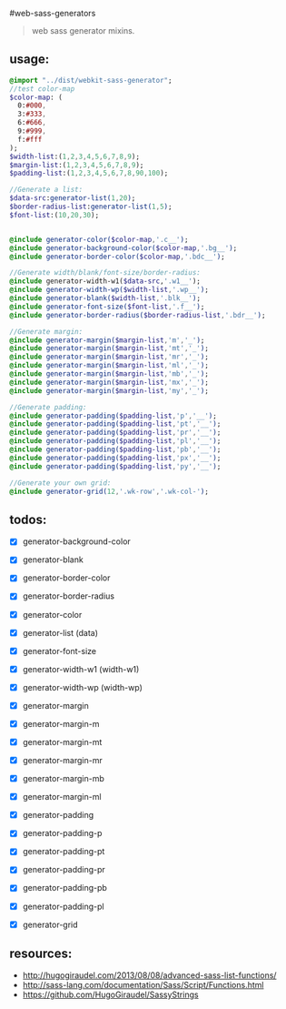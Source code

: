 #web-sass-generators
> web sass generator mixins.

## usage:
```sass
@import "../dist/webkit-sass-generator";
//test color-map
$color-map: (
  0:#000,
  3:#333,
  6:#666,
  9:#999,
  f:#fff
);
$width-list:(1,2,3,4,5,6,7,8,9);
$margin-list:(1,2,3,4,5,6,7,8,9);
$padding-list:(1,2,3,4,5,6,7,8,90,100);

//Generate a list:
$data-src:generator-list(1,20);
$border-radius-list:generator-list(1,5);
$font-list:(10,20,30);


@include generator-color($color-map,'.c__');
@include generator-background-color($color-map,'.bg__');
@include generator-border-color($color-map,'.bdc__');

//Generate width/blank/font-size/border-radius:
@include generator-width-w1($data-src,'.w1__');
@include generator-width-wp($width-list,'.wp__');
@include generator-blank($width-list,'.blk__');
@include generator-font-size($font-list,'.f__');
@include generator-border-radius($border-radius-list,'.bdr__');

//Generate margin:
@include generator-margin($margin-list,'m','_');
@include generator-margin($margin-list,'mt','_');
@include generator-margin($margin-list,'mr','_');
@include generator-margin($margin-list,'ml','_');
@include generator-margin($margin-list,'mb','_');
@include generator-margin($margin-list,'mx','_');
@include generator-margin($margin-list,'my','_');

//Generate padding:
@include generator-padding($padding-list,'p','__');
@include generator-padding($padding-list,'pt','__');
@include generator-padding($padding-list,'pr','__');
@include generator-padding($padding-list,'pl','__');
@include generator-padding($padding-list,'pb','__');
@include generator-padding($padding-list,'px','__');
@include generator-padding($padding-list,'py','__');

//Generate your own grid:
@include generator-grid(12,'.wk-row','.wk-col-');
```

## todos:
- [x] generator-background-color
- [x] generator-blank
- [x] generator-border-color
- [x] generator-border-radius
- [x] generator-color
- [x] generator-list (data)
- [x] generator-font-size
- [x] generator-width-w1 (width-w1)
- [x] generator-width-wp (width-wp)
- [x] generator-margin
- [x] generator-margin-m
- [x] generator-margin-mt
- [x] generator-margin-mr
- [x] generator-margin-mb
- [x] generator-margin-ml
- [x] generator-padding
- [x] generator-padding-p
- [x] generator-padding-pt
- [x] generator-padding-pr
- [x] generator-padding-pb
- [x] generator-padding-pl
- [x] generator-grid


## resources:
+ http://hugogiraudel.com/2013/08/08/advanced-sass-list-functions/
+ http://sass-lang.com/documentation/Sass/Script/Functions.html
+ https://github.com/HugoGiraudel/SassyStrings
